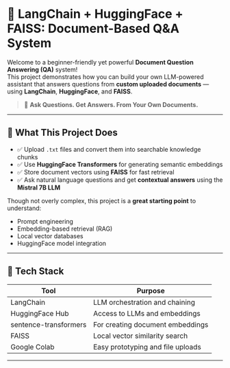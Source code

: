 # 🧠 LangChain + HuggingFace + FAISS: Document-Based Q&A System

Welcome to a beginner-friendly yet powerful **Document Question Answering (QA)** system!  
This project demonstrates how you can build your own LLM-powered assistant that answers questions from **custom uploaded documents** — using **LangChain**, **HuggingFace**, and **FAISS**.

> 💬 **Ask Questions. Get Answers. From Your Own Documents.**

---

## 🚀 What This Project Does

- ✅ Upload `.txt` files and convert them into searchable knowledge chunks
- ✅ Use **HuggingFace Transformers** for generating semantic embeddings
- ✅ Store document vectors using **FAISS** for fast retrieval
- ✅ Ask natural language questions and get **contextual answers** using the **Mistral 7B LLM**

Though not overly complex, this project is a **great starting point** to understand:
- Prompt engineering
- Embedding-based retrieval (RAG)
- Local vector databases
- HuggingFace model integration

---

## 🧱 Tech Stack

| Tool              | Purpose                               |
|-------------------|----------------------------------------|
| LangChain         | LLM orchestration and chaining         |
| HuggingFace Hub   | Access to LLMs and embeddings          |
| sentence-transformers | For creating document embeddings     |
| FAISS             | Local vector similarity search         |
| Google Colab      | Easy prototyping and file uploads      |

---


